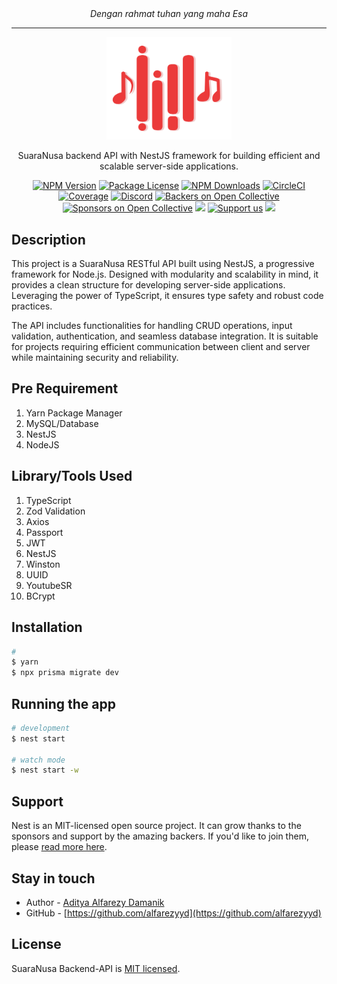 <div align="center">
  <em>Dengan rahmat tuhan yang maha Esa</em>
</div>
<hr/>
<p align="center">
  <a href="http://nestjs.com/" target="blank"><img src="public/logo.png" width="200" alt="Nest Logo" /></a>
</p>

[circleci-image]: https://img.shields.io/circleci/build/github/nestjs/nest/master?token=abc123def456

[circleci-url]: https://circleci.com/gh/nestjs/nest

  <p align="center">SuaraNusa backend API with NestJS framework for building efficient and scalable server-side applications.</p>
    <p align="center">
<a href="https://www.npmjs.com/~nestjscore" target="_blank"><img src="https://img.shields.io/npm/v/@nestjs/core.svg" alt="NPM Version" /></a>
<a href="https://www.npmjs.com/~nestjscore" target="_blank"><img src="https://img.shields.io/npm/l/@nestjs/core.svg" alt="Package License" /></a>
<a href="https://www.npmjs.com/~nestjscore" target="_blank"><img src="https://img.shields.io/npm/dm/@nestjs/common.svg" alt="NPM Downloads" /></a>
<a href="https://circleci.com/gh/nestjs/nest" target="_blank"><img src="https://img.shields.io/circleci/build/github/nestjs/nest/master" alt="CircleCI" /></a>
<a href="https://coveralls.io/github/nestjs/nest?branch=master" target="_blank"><img src="https://coveralls.io/repos/github/nestjs/nest/badge.svg?branch=master#9" alt="Coverage" /></a>
<a href="https://discord.gg/G7Qnnhy" target="_blank"><img src="https://img.shields.io/badge/discord-online-brightgreen.svg" alt="Discord"/></a>
<a href="https://opencollective.com/nest#backer" target="_blank"><img src="https://opencollective.com/nest/backers/badge.svg" alt="Backers on Open Collective" /></a>
<a href="https://opencollective.com/nest#sponsor" target="_blank"><img src="https://opencollective.com/nest/sponsors/badge.svg" alt="Sponsors on Open Collective" /></a>
  <a href="https://paypal.me/kamilmysliwiec" target="_blank"><img src="https://img.shields.io/badge/Donate-PayPal-ff3f59.svg"/></a>
    <a href="https://opencollective.com/nest#sponsor"  target="_blank"><img src="https://img.shields.io/badge/Support%20us-Open%20Collective-41B883.svg" alt="Support us"></a>
  <a href="https://twitter.com/nestframework" target="_blank"><img src="https://img.shields.io/twitter/follow/nestframework.svg?style=social&label=Follow"></a>
</p>
  <!--[![Backers on Open Collective](https://opencollective.com/nest/backers/badge.svg)](https://opencollective.com/nest#backer)
  [![Sponsors on Open Collective](https://opencollective.com/nest/sponsors/badge.svg)](https://opencollective.com/nest#sponsor)-->

## Description

This project is a SuaraNusa RESTful API built using NestJS, a progressive framework for Node.js. Designed with modularity and scalability in mind, it provides a clean structure for developing server-side applications. Leveraging the power of TypeScript, it ensures type safety and robust code practices.

The API includes functionalities for handling CRUD operations, input validation, authentication, and seamless database integration. It is suitable for projects requiring efficient communication between client and server while maintaining security and reliability.
## Pre Requirement

1. Yarn Package Manager
2. MySQL/Database
3. NestJS
4. NodeJS
   
## Library/Tools Used
1. TypeScript
2. Zod Validation
3. Axios
4. Passport
5. JWT
6. NestJS
7. Winston
8. UUID
9. YoutubeSR
10. BCrypt
    
## Installation

```bash
# 
$ yarn
$ npx prisma migrate dev

```

## Running the app

```bash
# development
$ nest start

# watch mode
$ nest start -w

```


## Support

Nest is an MIT-licensed open source project. It can grow thanks to the sponsors and support by the amazing backers. If
you'd like to join them, please [read more here](https://docs.nestjs.com/support).

## Stay in touch

- Author - [Aditya Alfarezy Damanik](linkedin.com/alfarezyyd)
- GitHub - [https://github.com/alfarezyyd](https://github.com/alfarezyyd)

## License

SuaraNusa Backend-API is [MIT licensed](LICENSE).
